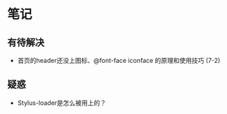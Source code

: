 # 笔记



## 有待解决

- 首页的header还没上图标、@font-face iconface 的原理和使用技巧 (7-2)

## 疑惑

- Stylus-loader是怎么被用上的？